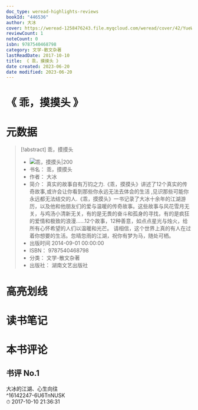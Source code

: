 ```yaml
---
doc_type: weread-highlights-reviews
bookId: "446536"
author: 大冰
cover: https://weread-1258476243.file.myqcloud.com/weread/cover/42/YueWen_446536/t7_YueWen_446536.jpg
reviewCount: 1
noteCount: 0
isbn: 9787540468798
category: 文学-散文杂著
lastReadDate: 2017-10-10
title: 《 乖，摸摸头 》
date created: 2023-06-20
date modified: 2023-06-20
---
```


# 《 乖，摸摸头 》

# 元数据

> [!abstract] 乖，摸摸头
> - ![ 乖，摸摸头|200](https://weread-1258476243.file.myqcloud.com/weread/cover/42/YueWen_446536/t7_YueWen_446536.jpg)
> - 书名： 乖，摸摸头
> - 作者： 大冰
> - 简介： 真实的故事自有万钧之力.《乖，摸摸头》讲述了12个真实的传奇故事,或许会让你看到那些你永远无法去体会的生活 ,见识那些可能你永远都无法结交的人.《乖，摸摸头》一书记录了大冰十余年的江湖游历，以及他和他朋友们的爱与温暖的传奇故事。这些故事与风花雪月无关，与鸡汤小清新无关，有的是无畏的奋斗和孤身的寻找，有的是疯狂的爱情和极致的浪漫……12个故事，12种善意，如点点星光与烛火，给所有心怀希望的人们以温暖和光芒。 请相信，这个世界上真的有人在过着你想要的生活。忽晴忽雨的江湖，祝你有梦为马，随处可栖。
> - 出版时间 2014-09-01 00:00:00
> - ISBN： 9787540468798
> - 分类： 文学-散文杂著
> - 出版社： 湖南文艺出版社

# 高亮划线

# 读书笔记

# 本书评论

## 书评 No.1

大冰的江湖、心生向往  
 ^16142247-6U6TnNUSK  
⏱ 2017-10-10 21:36:31
